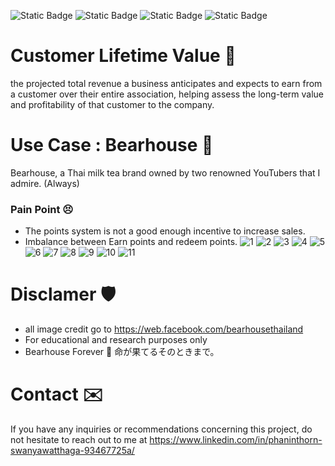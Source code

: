 ![Static Badge](https://img.shields.io/badge/Concept-33D4FF) ![Static Badge](https://img.shields.io/badge/Presentation-F28800) ![Static Badge](https://img.shields.io/badge/Novice-B60BB8) ![Static Badge](https://img.shields.io/badge/Canva-%2300C4CC.svg?&style=for-the-badge&logo=Canva&logoColor=white)
# Customer Lifetime Value 🌱
the projected total revenue a business anticipates and expects to earn from a customer over their entire association, helping assess the long-term value and profitability of that customer to the company.
# Use Case : Bearhouse 🧋
Bearhouse, a Thai milk tea brand owned by two renowned YouTubers that  I admire. (Always)  
### Pain Point 😣
- The points system is not a good enough incentive to increase sales.
- Imbalance between Earn points and redeem points.
![1](https://github.com/ginga924/MADT8101_Customer-Analytics999/assets/136943349/43d3818e-d235-4b27-8c7a-bf670b323f90)
![2](https://github.com/ginga924/MADT8101_Customer-Analytics999/assets/136943349/cde42664-9630-4d1b-aff2-d774fcf5f6dd)
![3](https://github.com/ginga924/MADT8101_Customer-Analytics999/assets/136943349/77201eec-2a5c-49b2-921c-c7cb672d86d3)
![4](https://github.com/ginga924/MADT8101_Customer-Analytics999/assets/136943349/591fb01c-4c13-446f-b80f-beabcb81b7ff)
![5](https://github.com/ginga924/MADT8101_Customer-Analytics999/assets/136943349/fb5bf70b-74d9-4ff2-8d21-40beabbd9264)
![6](https://github.com/ginga924/MADT8101_Customer-Analytics999/assets/136943349/4d05ff75-648d-4365-a77e-6fd69893588e)
![7](https://github.com/ginga924/MADT8101_Customer-Analytics999/assets/136943349/e7f304c0-70d1-4154-a602-a98bfdf9dd39)
![8](https://github.com/ginga924/MADT8101_Customer-Analytics999/assets/136943349/c2cfba10-83ae-446d-8a67-caa6c45c6bce)
![9](https://github.com/ginga924/MADT8101_Customer-Analytics999/assets/136943349/c08b9295-2b82-49d9-8706-69e5cc2f30c3)
![10](https://github.com/ginga924/MADT8101_Customer-Analytics999/assets/136943349/ada2fcb9-17cc-4f04-b0ea-85c4931b29c2)
![11](https://github.com/ginga924/MADT8101_Customer-Analytics999/assets/136943349/b4c45991-e425-4f21-857c-c254df7d9010)
# Disclamer 🛡️
- all image credit go to https://web.facebook.com/bearhousethailand
- For educational and research purposes only
- Bearhouse Forever 🧋 命が果てるそのときまで。
# Contact ✉️
If you have any inquiries or recommendations concerning this project, do not hesitate to reach out to me at https://www.linkedin.com/in/phaninthorn-swanyawatthaga-93467725a/

